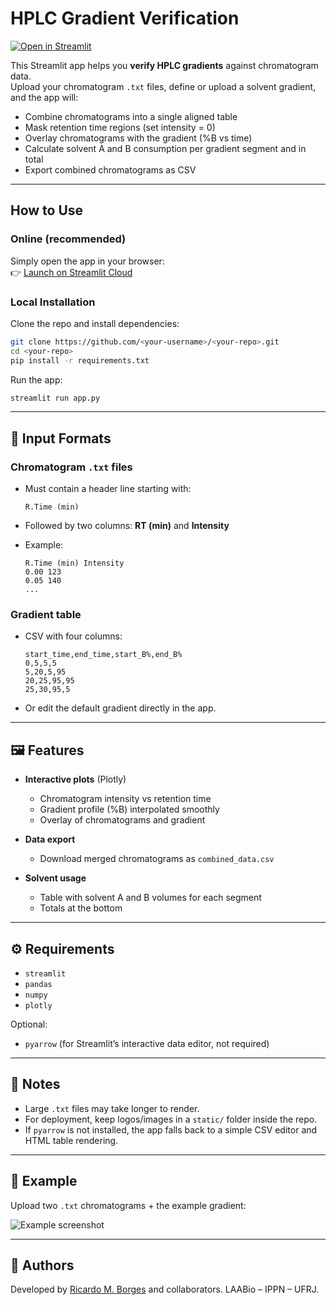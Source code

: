 # HPLC Gradient Verification

[![Open in Streamlit](https://static.streamlit.io/badges/streamlit_badge_black_white.svg)](https://share.streamlit.io/<your-username>/<your-repo>/<branch>/app.py)

This Streamlit app helps you **verify HPLC gradients** against chromatogram data.  
Upload your chromatogram `.txt` files, define or upload a solvent gradient, and the app will:

- Combine chromatograms into a single aligned table  
- Mask retention time regions (set intensity = 0)  
- Overlay chromatograms with the gradient (%B vs time)  
- Calculate solvent A and B consumption per gradient segment and in total  
- Export combined chromatograms as CSV  

---

## How to Use

### Online (recommended)
Simply open the app in your browser:  
👉 [Launch on Streamlit Cloud](https://share.streamlit.io/<your-username>/<your-repo>/<branch>/app.py)

### Local Installation
Clone the repo and install dependencies:

```bash
git clone https://github.com/<your-username>/<your-repo>.git
cd <your-repo>
pip install -r requirements.txt
````

Run the app:

```bash
streamlit run app.py
```

---

## 📂 Input Formats

### Chromatogram `.txt` files

* Must contain a header line starting with:

  ```
  R.Time (min)
  ```
* Followed by two columns: **RT (min)** and **Intensity**
* Example:

  ```
  R.Time (min) Intensity
  0.00 123
  0.05 140
  ...
  ```

### Gradient table

* CSV with four columns:

  ```
  start_time,end_time,start_B%,end_B%
  0,5,5,5
  5,20,5,95
  20,25,95,95
  25,30,95,5
  ```
* Or edit the default gradient directly in the app.

---

## 🖼️ Features

* **Interactive plots** (Plotly)

  * Chromatogram intensity vs retention time
  * Gradient profile (%B) interpolated smoothly
  * Overlay of chromatograms and gradient
* **Data export**

  * Download merged chromatograms as `combined_data.csv`
* **Solvent usage**

  * Table with solvent A and B volumes for each segment
  * Totals at the bottom

---

## ⚙️ Requirements

* `streamlit`
* `pandas`
* `numpy`
* `plotly`

Optional:

* `pyarrow` (for Streamlit’s interactive data editor, not required)

---

## 📝 Notes

* Large `.txt` files may take longer to render.
* For deployment, keep logos/images in a `static/` folder inside the repo.
* If `pyarrow` is not installed, the app falls back to a simple CSV editor and HTML table rendering.

---

## 📌 Example

Upload two `.txt` chromatograms + the example gradient:

![Example screenshot](static/example_screenshot.png)

---

## 👥 Authors

Developed by [Ricardo M. Borges](https://github.com/RicardoMBorges) and collaborators.
 LAABio – IPPN – UFRJ.

```

